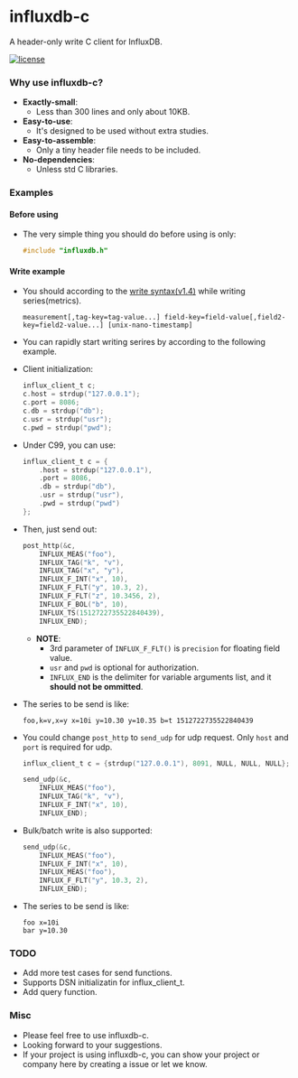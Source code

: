 # influxdb-c

A header-only write C client for InfluxDB.

[![license](https://img.shields.io/badge/license-MIT-brightgreen.svg?style=flat)](https://github.com/orca-zhang/influxdb-c/blob/master/LICENSE)

### Why use influxdb-c?

- **Exactly-small**: 
  - Less than 300 lines and only about 10KB.
- **Easy-to-use**: 
  - It's designed to be used without extra studies.
- **Easy-to-assemble**: 
  - Only a tiny header file needs to be included.
- **No-dependencies**: 
  - Unless std C libraries.

### Examples

#### Before using

- The very simple thing you should do before using is only:

    ```c
    #include "influxdb.h"
    ```

#### Write example

- You should according to the [write syntax(v1.4)](https://docs.influxdata.com/influxdb/v1.4/write_protocols/line_protocol_reference/) while writing series(metrics).

    ```
    measurement[,tag-key=tag-value...] field-key=field-value[,field2-key=field2-value...] [unix-nano-timestamp]
    ```


- You can rapidly start writing serires by according to the following example.

- Client initialization:

    ```c
    influx_client_t c;
    c.host = strdup("127.0.0.1");
    c.port = 8086;
    c.db = strdup("db");
    c.usr = strdup("usr");
    c.pwd = strdup("pwd");
    ```

- Under C99, you can use:

    ```c
    influx_client_t c = {
        .host = strdup("127.0.0.1"),
        .port = 8086,
        .db = strdup("db"),
        .usr = strdup("usr"),
        .pwd = strdup("pwd")
    };
    ```

- Then, just send out:

    ```c
    post_http(&c,
        INFLUX_MEAS("foo"),
        INFLUX_TAG("k", "v"),
        INFLUX_TAG("x", "y"),
        INFLUX_F_INT("x", 10),
        INFLUX_F_FLT("y", 10.3, 2),
        INFLUX_F_FLT("z", 10.3456, 2),
        INFLUX_F_BOL("b", 10),
        INFLUX_TS(1512722735522840439),
        INFLUX_END);
    ```

  - **NOTE**:
    - 3rd parameter of `INFLUX_F_FLT()` is `precision` for floating field value.
    - `usr` and `pwd` is optional for authorization.
    - `INFLUX_END` is the delimiter for variable arguments list, and it **should not be ommitted**.

- The series to be send is like:

    ```
    foo,k=v,x=y x=10i y=10.30 y=10.35 b=t 1512722735522840439
    ```

- You could change `post_http` to `send_udp` for udp request. Only `host` and `port` is required for udp.

    ```c
    influx_client_t c = {strdup("127.0.0.1"), 8091, NULL, NULL, NULL};

    send_udp(&c,
        INFLUX_MEAS("foo"),
        INFLUX_TAG("k", "v"),
        INFLUX_F_INT("x", 10),
        INFLUX_END);
    ```

- Bulk/batch write is also supported:

    ```c
    send_udp(&c,
        INFLUX_MEAS("foo"),
        INFLUX_F_INT("x", 10),
        INFLUX_MEAS("foo"),
        INFLUX_F_FLT("y", 10.3, 2),
        INFLUX_END);
    ```

- The series to be send is like:

    ```
    foo x=10i
    bar y=10.30
    ```

### TODO

- Add more test cases for send functions.
- Supports DSN initializatin for influx_client_t.
- Add query function.

### Misc

- Please feel free to use influxdb-c.
- Looking forward to your suggestions.
- If your project is using influxdb-c, you can show your project or company here by creating a issue or let we know.